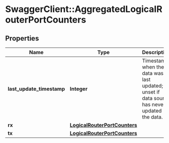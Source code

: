 # SwaggerClient::AggregatedLogicalRouterPortCounters

## Properties
Name | Type | Description | Notes
------------ | ------------- | ------------- | -------------
**last_update_timestamp** | **Integer** | Timestamp when the data was last updated; unset if data source has never updated the data. | [optional] 
**rx** | [**LogicalRouterPortCounters**](LogicalRouterPortCounters.md) |  | [optional] 
**tx** | [**LogicalRouterPortCounters**](LogicalRouterPortCounters.md) |  | [optional] 


